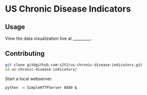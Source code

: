 # US Chronic Disease Indicators

## Usage

View the data visualization live at _________.

## Contributing

```` sh
git clone git@github.com:s2t2/us-chronic-disease-indicators.git
cd us-chronic-disease-indicators/
````

Start a local webserver.

```` sh
python -m SimpleHTTPServer 8888 &
````
